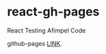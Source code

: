 # react-gh-pages
React Testing Afimpel Code


github-pages 
[LINK](https://afimpel.github.io/react-gh-pages/).
